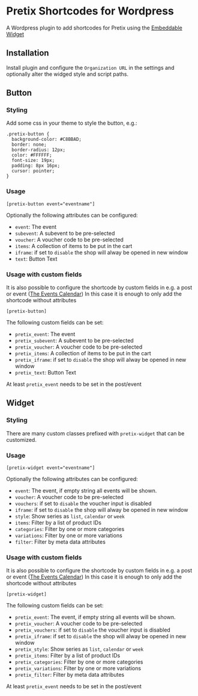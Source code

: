 # Pretix Shortcodes for Wordpress

A Wordpress plugin to add shortcodes for Pretix using the [Embeddable Widget](https://docs.pretix.eu/en/latest/user/events/widget.html)

## Installation

Install plugin and configure the `Organization URL` in the settings and optionally alter the widged style and script paths.

## Button

### Styling

Add some css in your theme to style the button, e.g.:

```
.pretix-button {
  background-color: #C8BBAD;
  border: none;
  border-radius: 12px;
  color: #FFFFFF;
  font-size: 19px;
  padding: 8px 16px;
  cursor: pointer;
}
```

### Usage

```
[pretix-button event="eventname"]
```

Optionally the following attributes can be configured:

* `event`: The event
* `subevent`: A subevent to be pre-selected
* `voucher`: A voucher code to be pre-selected
* `items`: A collection of items to be put in the cart
* `iframe`: if set to `disable` the shop will alway be opened in new window
* `text`: Button Text

### Usage with custom fields

It is also possible to configure the shortcode by custom fields in e.g. a post or event ([The Events Calendar](https://wordpress.org/plugins/the-events-calendar/))
In this case it is enough to only add the shortcode without attributes

```
[pretix-button]
```

The following custom fields can be set:

* `pretix_event`: The event
* `pretix_subevent`: A subevent to be pre-selected
* `pretix_voucher`: A voucher code to be pre-selected
* `pretix_items`: A collection of items to be put in the cart
* `pretix_iframe`: if set to `disable` the shop will alway be opened in new window
* `pretix_text`: Button Text

At least `pretix_event` needs to be set in the post/event

## Widget

### Styling

There are many custom classes prefixed with `pretix-widget` that can be customized.

### Usage

```
[pretix-widget event="eventname"]
```

Optionally the following attributes can be configured:

* `event`: The event, if empty string all events will be shown.
* `voucher`: A voucher code to be pre-selected
* `vouchers`: if set to `disable` the voucher input is disabled
* `iframe`: if set to `disable` the shop will alway be opened in new window
* `style`: Show series as `list`, `calendar` or `week`
* `items`: Filter by a list of product IDs
* `categories`: Filter by one or more categories
* `variations`: Filter by one or more variations
* `filter`: Filter by meta data attributes

### Usage with custom fields

It is also possible to configure the shortcode by custom fields in e.g. a post or event ([The Events Calendar](https://wordpress.org/plugins/the-events-calendar/))
In this case it is enough to only add the shortcode without attributes

```
[pretix-widget]
```

The following custom fields can be set:

* `pretix_event`: The event, if empty string all events will be shown.
* `pretix_voucher`: A voucher code to be pre-selected
* `pretix_vouchers`: if set to `disable` the voucher input is disabled
* `pretix_iframe`: if set to `disable` the shop will alway be opened in new window
* `pretix_style`: Show series as `list`, `calendar` or `week`
* `pretix_items`: Filter by a list of product IDs
* `pretix_categories`: Filter by one or more categories
* `pretix_variations`: Filter by one or more variations
* `pretix_filter`: Filter by meta data attributes

At least `pretix_event` needs to be set in the post/event